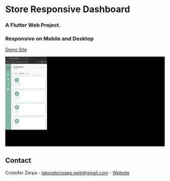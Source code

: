 # Store Responsive Dashboard

### A Flutter Web Project.
### Responsive on Mobile and Desktop
[Demo Site](https://store-responsive-dashboard.netlify.app)  

![Demo](https://github.com/CRIPXU/store_responsive_dashboard/raw/main/flutter_video29.gif)

## Contact

Cristofer Zerpa - laboratorioapp.web@gmail.com - [Website](https://cripxu.github.io/web_cris/)
